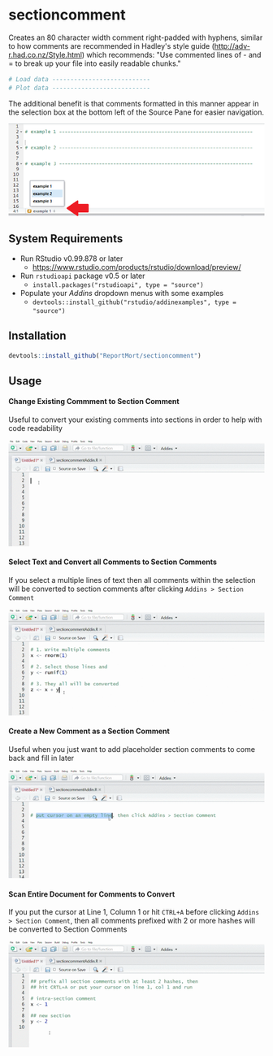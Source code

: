 # sectioncomment

Creates an 80 character width comment right-padded with hyphens, similar to how 
comments are recommended in Hadley's style guide (http://adv-r.had.co.nz/Style.html) which 
recommends: "Use commented lines of - and = to break up your file into easily readable chunks."

```r
# Load data ---------------------------
# Plot data ---------------------------
```

The additional benefit is that comments formatted in this manner appear in the selection box 
at the bottom left of the Source Pane for easier navigation.

![Source Pane Navigator](internal/example-section-break.png)

## System Requirements

* Run RStudio v0.99.878 or later
  - <https://www.rstudio.com/products/rstudio/download/preview/>
* Run `rstudioapi` package v0.5 or later
  - `install.packages("rstudioapi", type = "source")`
* Populate your *Addins* dropdown menus with some examples
  - `devtools::install_github("rstudio/addinexamples", type = "source")`

## Installation

```r
devtools::install_github("ReportMort/sectioncomment")
```

## Usage

#### Change Existing Commment to Section Comment

Useful to convert your existing comments into sections 
in order to help with code readability

![](internal/existing_comment.gif)


#### Select Text and Convert all Comments to Section Comments

If you select a multiple lines of text then all comments 
within the selection will be converted to section comments 
after clicking `Addins > Section Comment`

![](internal/comment_selection.gif)


#### Create a New Comment as a Section Comment

Useful when you just want to add placeholder section
comments to come back and fill in later

![](internal/add_new.gif)


#### Scan Entire Document for Comments to Convert 

If you put the cursor at Line 1, Column 1 or hit `CTRL+A` before 
clicking `Addins > Section Comment`, then all comments prefixed 
with 2 or more hashes will be converted to Section Comments

![](internal/convert_all.gif)
